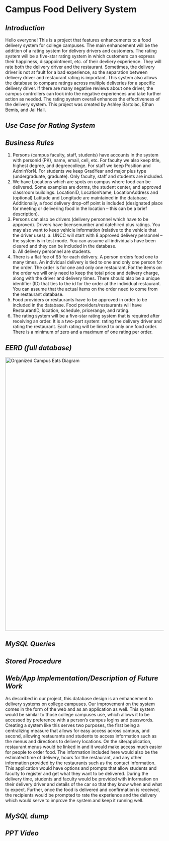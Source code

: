 # Campus Food Delivery System
## ***Introduction***

Hello everyone! This is a project that features enhancements to a food delivery system for college campuses. The main enhancement will be the addition of a rating system for delivery drivers and customers. The rating system will be a five-star rating system in which customers can express their happiness, disappointment, etc. of their devliery experience. They will rate both the delivery driver and the restaurant. Sometimes, the delivery driver is not at fault for a bad experience, so the separation between delivery driver and restaurant rating is important. This system also allows the database to compare ratings across multiple deliveries for a specific delivery driver. If there are many negative reviews about one driver, the campus controllers can look into the negative experiences and take further action as needed. The rating system overall enhances the effectiveness of the delivery system.
This project was created by Ashley Bartolac, Ethan Bemis, and Jai Hall.

## ***Use Case for Rating System***

## ***Business Rules***
1)	Persons (campus faculty, staff, students) have accounts in the system with personid (PK), name, email, cell, etc.  For faculty we also keep title, highest degree, and degreecollege.  For staff we keep Position and AdminYorN.  For students we keep GradYear and major plus type (undergraduate, graduate).  Only faculty, staff and students are included.
2)	We have Locations which are spots on campus where food can be delivered.  Some examples are dorms, the student center, and approved classroom buildings.  LocationID, LocationName, LocationAddress and (optional) Latitude and Longitude are maintained in the database. Additionally, a food delivery drop-off point is included (designated place for meeting or delivering food in the location – this can be a brief description).
3)	Persons can also be drivers (delivery personnel which have to be approved). Drivers have licensenumber and datehired plus ratings. You may also want to keep vehicle information (relative to the vehicle that the driver uses).
a.	UNCC will start with 8 approved delivery personnel – the system is in test mode.  You can assume all individuals have been cleared and they can be included in the database.  
b.	All delivery personnel are students.
4)	There is a flat fee of $5 for each delivery.  A person orders food one to many times.  An individual delivery is tied to one and only one person for the order.  The order is for one and only one restaurant.  For the items on the order we will only need to keep the total price and delivery charge, along with the driver and delivery times.  There should also be a unique identifier (ID) that ties to the id for the order at the individual restaurant.  You can assume that the actual items on the order need to come from the restaurant database.
5)	Food providers or restaurants have to be approved in order to be included in the database. Food providers/restaurants will have RestaurantID, location, schedule, pricerange, and rating. 
6)	The rating system will be a five-star rating system that is required after receiving an order. It is a two-part system: rating the delivery driver and rating the restaurant. Each rating will be linked to only one food order. There is a minimum of zero and a maximum of one rating per order. 

## ***EERD (full database)***
<img width="867" alt="Organized Campus Eats Diagram" src="https://user-images.githubusercontent.com/81598050/116302958-cbf56e80-a76f-11eb-8c05-ddcf704215de.png">



## ***MySQL Queries***

## ***Stored Procedure***

## ***Web/App Implementation/Description of Future Work***

As described in our project, this database design is an enhancement to delivery systems on college campuses. Our improvement on the system comes in the form of the web and as an application as well. This system would be similar to those college campuses use, which allows it to be accessed by preference with a person’s campus logins and passwords. Creating a system like this serves two purposes, the first being a centralizing measure that allows for easy access across campus, and second, allowing restaurants and students to access information such as the menus and directions to delivery locations.
On the site/application, restaurant menus would be linked in and it would make access much easier for people to order food. The information included here would also be the estimated time of delivery, hours for the restaurant, and any other information provided by the restaurants such as the contact information.
This application would have options and prompts that allow students and faculty to register and get what they want to be delivered. During the delivery time, students and faculty would be provided with information on their delivery driver and details of the car so that they know when and what to expect. Further, once the food is delivered and confirmation is received, the recipients would be prompted to rate the experience and the delivery which would serve to improve the system and keep it running well. 

## ***MySQL dump***

## ***PPT Video***

